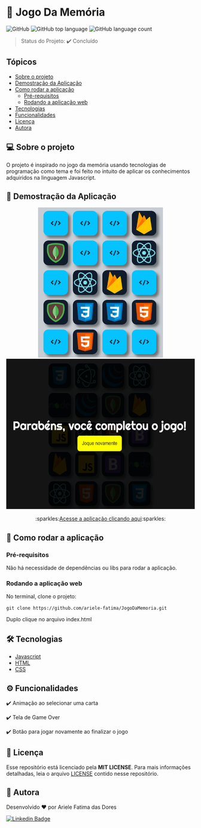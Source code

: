 # :elephant: Jogo Da Memória
![GitHub](https://img.shields.io/github/license/ariele-fatima/JogoDaMemoria?style=plastic)
![GitHub top language](https://img.shields.io/github/languages/top/ariele-fatima/JogoDaMemoria?style=plastic)
![GitHub language count](https://img.shields.io/github/languages/count/ariele-fatima/JogoDaMemoria?style=plastic)

> Status do Projeto: :heavy_check_mark: Concluído


## Tópicos 

* [Sobre o projeto](#-sobre-o-projeto)
* [Demostração da Aplicação](#-demostração-da-aplicação)
* [Como rodar a aplicação](#-como-rodar-a-aplicação)
  * [Pré-requisitos](#pré-requisitos)
  * [Rodando a aplicação web](#rodando-a-aplicação-web)
* [Tecnologias](#-tecnologias)
* [Funcionalidades](#-funcionalidades)
* [Licença](#-licença)
* [Autora](#-autora)


## 💻 Sobre o projeto

O projeto é inspirado no jogo da memória usando tecnologias de programação como tema e foi feito no intuito de aplicar os conhecimentos adquiridos na linguagem Javascript.



## 🎨 Demostração da Aplicação

<p align="center">
  <img alt="JogoDaMemoria" title="Jogando o jogo" height="400" src="./assets/images/demo/Jogando.png" />
  <br>
  <img alt="JogoDaMemoria" title="Game Over" height="400" src="./assets/images/demo/TelaGameOver.png" />
</p>

<p align="center">
  :sparkles:<a align="center" href="https://ariele-fatima.github.io/JogoDaMemoria/">Acesse a aplicação clicando aqui</a>:sparkles:
</p>

## 🚀 Como rodar a aplicação

### Pré-requisitos
Não há necessidade de dependências ou libs para rodar a aplicação.

### Rodando a aplicação web
No terminal, clone o projeto: 

```
git clone https://github.com/ariele-fatima/JogoDaMemoria.git
```

Duplo clique no arquivo index.html

## 🛠 Tecnologias

- [Javascript](https://developer.mozilla.org/pt-BR/docs/Web/JavaScript)
- [HTML](https://developer.mozilla.org/pt-BR/docs/Web/HTML)
- [CSS](https://developer.mozilla.org/pt-BR/docs/Web/CSS)

## ⚙ Funcionalidades

:heavy_check_mark: Animação ao selecionar uma carta

:heavy_check_mark: Tela de Game Over

:heavy_check_mark: Botão para jogar novamente ao finalizar o jogo

## 📝 Licença

Esse repositório está licenciado pela **MIT LICENSE**. Para mais informações detalhadas, leia o arquivo [LICENSE](./LICENSE) contido nesse repositório.

## 🦸 Autora

Desenvolvido ❤️ por Ariele Fatima das Dores

[![Linkedin Badge](https://img.shields.io/badge/-Linkedin-blue?style=flat-square&logo=Linkedin&logoColor=white&link=https://www.linkedin.com/in/ariele-fatima-das-dores-057579191/)](https://www.linkedin.com/in/ariele-fatima-das-dores-057579191/) 
